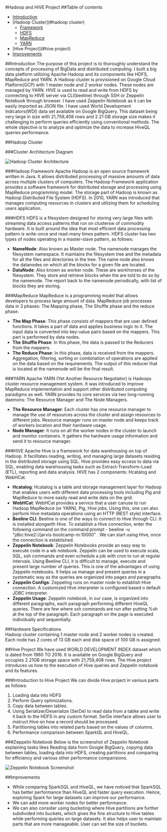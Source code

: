 #Hadoop and HIVE Project
##Table of contents
- [Introduction](#introduction)
- [Hadoop Cluster](#hadoop cluster)
	- [Framework](#framework)
	- [HDFS](#hdfs)
	- [MapReduce](#mapreduce)
	- [YARN](#yarn)
- [Hive Project](#hive project)
- [Improvements](#improvements)

##Introduction
The purpose of this project is to thoroughly understand the concepts of processing of BigData and distributed computing. I built a big data platform utilizing Apache Hadoop and its components like HDFS, MapReduce and YARN. A Hadoop cluster is provisioned on Google Cloud Platform(GCP) with 1 master node and 2 worker nodes. These nodes are managed by YARN. HIVE is used to read and write from HDFS by connecting to HIVE server via CLI(beeline) through SSH or Zeppelin Notebook through browser. I have used Zeppelin Notebook as it can be easily imported as JSON file.
I have used World Development Indicators(WDI) data set available on Google BigQuery. 
This dataset being very large in size with 21,759,408 rows and 2.21 GB storage size makes it challenging to perform queries efficiently using conventional methods. The whole objective is to analyze and optimize the data to increase HiveQL queries performance.

##Hadoop Cluster

###Cluster Architecture Diagram

![Hadoop Cluster Architecture](./Assets/Hadoop_Architecture.png)

###Hadoop Framework
Apache Hadoop is an open source framework written in Java. It allows distributed processing of massive amounts of data across multiple clusters of computers. The Hadoop Framework application provides a software framework for distributed storage and processing using MapReduce programming model. The storage part of Hadoop is known as Hadoop Distributed File System (HDFS). In 2010, YARN was introduced that manages computing resources in clusters and utilizing them for scheduling users application. 

###HDFS
HDFS is a filesystem designed for storing very large files with streaming data access patterns that run on clustersw of commodity hardware. It is built around the idea that most efficient data processing pattern is write-once and read-many times pattern. HDFS cluster has two types of nodes operating in a master-slave pattern, as follows:
- __NameNode__: Also known as Master node. The namenode manages the filesystem namespace. It maintains the filesystem tree and the metadata for all the files and directories in the tree. The name node also knows the datanodes on which all the blocks for a given file are located.
- __DataNode__: Also known as worker node. These are workhorses of the filesystem. They store and retrieve blocks when the are told to do so by the namenode. The report back to the namenode periodically, with list of blocks they are storing.
	
###MapReduce
MapReduce is a programming model that allows developers to process large amount of data. MapReduce job processes data in 3 phases: The Mapping phase, The Shuffle phase and the reduce phase. 
- __The Map Phase__:  This phase consists of mappers that are user defined functions. It takes a part of data and applies business logic to it. The input data is converted into key-value pairs based on the mappers. This part is performed by data nodes. 
- __The Shuffle Phase__:  In this phase, the data is passed to the Reducers from the mappers. 
- __The Reduce Phase__:  In this phase, data is received from the mappers. Aggregation, filtering, sorting or combination of operations are applied on the data based on the requirements. The output of this reducer that is located at the namenode will be the final result.
	
###YARN
Apache YARN (Yet Another Resource Negotiator) is Hadoops cluster resource management system. It was introduced to improve MapReduce implementation and support other distributed computing paradigms as well. YARN provides its core services via two long-running daemons: The Resource Manager and The Node Managers. 
- __The Resource Manager__:  Each cluster has one resource manager to manage the use of resources across the cluster and assign resources to different jobs. Resource manager runs on master node and keeps track of workers location and their hardware usage.
- __Node Manager__:  It runs on all the worker nodes in the cluster to launch and monitor containers. It gathers the hardware usage information and send it to resource manager. 

###HIVE
Apache Hive is a framework for data warehousing on top of Hadoop. It facilitates reading, writing, and managing large datasets residing in the distributed storage using SQL. Hive provides easy access to data via SQL, enabling data warehousing tasks such as Extract-Transform-Load (ETL), reporting and data analysis. HIVE has 2 components: Hcatalog and WebHCat.
- __Hcatalog__:  Hcatalog is a table and storage management layer for Hadoop that enables users with different data processing tools  including Pig and MapReduce to more easily read and write data on the grid.
- __WebHCat__:  WebHCat provides a service that a user canuse to run Hadoop MapReduce (or YARN), Pig, Hive jobs. Using this, one can also perform Hive metadata operations using an HTTP (REST style) interface.
- __Beeline CLI__:  Beeline is one of the ways to connect to Hive through CLI. It is installed alongwith Hive. To establish a Hive connection, enter the following command on the command prompt - beeline -u "jdbc:hive2://jarvis-bootcamp-m:10000" . We can start using Hive, once the connection is established. 
- __Zeppelin Notebook__:  Zeppelin Notebooks provide an easy way to execute code in a wb notebook. Zeppelin can be used to execute scala, SQL, ssh commands and even schedule a job with cron to run at regular intervals. 
Using Beeline CLI, it is difficult to manage, execute and present large number of queries. This is one of the advantages of using Zeppelin notebooks. It helps us manage and present queries in a systematic way as the queries are organized into pages and paragraphs.  
- __Zeppelin Configs__:  Zeppeling runs on master node to establish Hive connection. A customized Hive interpreter is configured based o default JDBC interpreter. 
- __Zeppelin Usage__:   Zeppelin notebook, in our case, is organized into different paragraphs, each paragraph performing different HiveQL queries. There are few where ssh commands are run after putting %sh at the top of the paragraph. Each paragraph on the page is executed individually and sequentially.



##Hardware Specifications	
Hadoop cluster containing 1 master node and 2 worker nodes is created. Each node has 2 cores of 13 GB each and disk space of 100 GB is assigned.


##Hive Project
We have used WORLD DEVELOPMENT INDEX dataset which is dated from 1960 TO 2016. It is available on Google BigQuery and occupies 2.21GB storage space with 21,759,408 rows. 
The Hive project introduces us how to the execution of Hive queries and Zeppelin notebook and its features. 

###Introduction to Hive Project
We can divide Hive project in various parts as follows:
1. Loading data into HDFS
2. Perform Query optimizations.
3. Copy data between tables.  
4. Using Serializer/Deserialize (SerDe) to read data from a tabke and write it back to the HDFS in any custom format. SerDe interface allows user to instruct Hive on how a record should be processed.
5. Partitioning tables into related parts based on the values of columns.
6. Performance comparison between SparkQL and HiveQL.
	 
###Zeppelin Notebook
Below is the screenshot of Zeppelin Notebook explaining tasks likes Reading data from Google BigQuery, copying data between tables, loading data into HDFS, creating partitions and comparing for efficiency and various other performance comparisions.

![Zeppelin Notebook Screenshot](./Assets/Zeppelin_Hive.png)


##Improvements
* While comparing SparkSQL and HiveQL, we have noticed that SparkSQL has better performance than HiveQL and faster query execution. Hence, exploring Spark for large datasets can improve our performance.
* We can add more worker nodes for better performance.
* We can also consider using bucketing where Hive partitions are further subdivided into buckets, which gives the fine structure to Hive tables while performing queries on large datasets. It also helps user to maintain parts that are more manageable. User can set the size of buckets.
